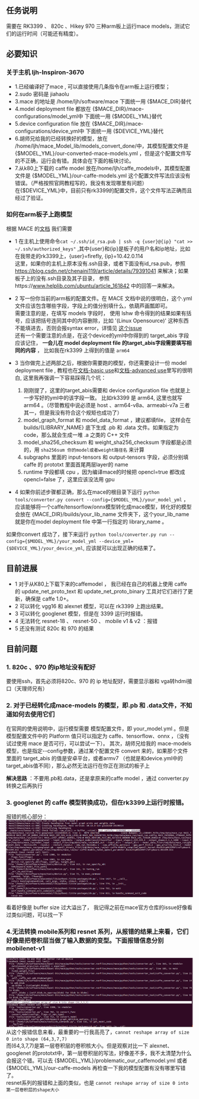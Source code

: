 
## 任务说明
需要在 RK3399 、 820c 、Hikey 970 三种arm板上运行mace models，测试它们的运行时间（可能还有精度）。

## 必要知识
### 关于主机 ljh-Inspiron-3670
- 1.已经编译好了mace , 可以直接使用几条指令在arm板上运行模型；    
- 2.sudo 密码是 jiahaolu        
- 3.mace 的地址是 /home/ljh/software/mace   下面统一用 {$MACE_DIR}替代      
- 4.model deployment file 都放在 {$MACE_DIR}/mace-configurations/model_yml中  下面统一用 {$MODEL_YML}替代        
- 5.device configuration file 放在 {$MACE_DIR}/mace-configurations/device_yml中   下面统一用 {$DEVICE_YML}替代             
- 6.胡师兄给我的已经转换好的模型，放在 /home/ljh/mace_Model_lib/models_convert_done/中，其模型配置文件是 {$MODEL_YML}/our-converted-mace-models.yml ，但是这个配置文件写的不正确，运行会有错。具体会在下面的板块讨论。       
- 7.从k80上下载的 caffe model 放在/home/ljh/caffe_models中，其模型配置文件是 {$MODEL_YML}/our-caffe-models.yml 这个配置文件写法应该没有错误。（严格按照官网教程写的，我没有发现哪里有问题）       
在{$DEVICE_YML}中，目前只有rk3399的配置文件，这个文件写法正确而且经过了验证。       

### 如何在arm板子上跑模型

根据 MACE 的[文档](https://mace.readthedocs.io/en/latest/user_guide/advanced_usage.html#run-you-model-on-the-embedded-device-arm-linux)
我们需要     


-  1 在主机上使用命令`cat ~/.ssh/id_rsa.pub | ssh -q {user}@{ip} "cat >> ~/.ssh/authorized_keys"` ,其中{user}和{ip}是板子的用户名和ip地址，比如
  在我带走的rk3399上，{user}=firefly, {ip}=10.42.0.114    
  这里，如果你的主机上原本没有.ssh目录，或者下面没有id_rsa.pub，参照 https://blog.csdn.net/chenaini119/article/details/79391041 来解决；如果板子上的没有.ssh目录及其子目录，
  参照https://www.helplib.com/ubuntu/article_161842 中的回答一来解决。     
  
-  2 写一份你当前的arm板的配置文件。在 MACE 文档中说的很明白，这个.yml文件应该包含哪些字段，字段上的值分别填什么，依葫芦画瓢即可。    
  需要注意的是，在填写 models 字段时， 使用 lshw 命令得到的结果如果有括号，应该把括号连同其中的内容删除，比如 '(Linux Opensource)' 这种东西不能填进去，否则会报syntax error，详情见 [这个issue](https://github.com/XiaoMi/mace/issues/398)    
  还有一个需要注意的点是，在这个device的yml中你得到的 target_abis 字段应该记住， **一会儿在 model deployment file 的target_abis字段需要填写相同的内容** ， 比如我在rk3399 上得到的值是 `arm64`  
  
 
 - 3 当你做完上述两部之后，根据你需要跑的模型，你还需要设计一份 model deployment file , 教程也在[文档-basic use](https://mace.readthedocs.io/en/latest/user_guide/basic_usage.html#create-a-deployment-file-for-your-model)和[文档-advanced use](https://mace.readthedocs.io/en/latest/user_guide/advanced_usage.html#deployment-file)里写的很明白, 这里我再强调一下容易踩得几个坑：     
   1. 刚刚提了，这里的target_abis需要和 device configuration file 也就是上一步写好的yml中的该字段一致。 比如rk3399 是 arm64, 这里也就写 arm64 。（尽管教程中说必须是 host 、arm64-v8a、armeabi-v7a 三者其一，但是我没有符合这个规矩也成功了）    
   2. model_graph_format 和 model_data_format ，建议都填file， 这样会在builds/{LIBRARY_NAME} 底下生成 .pb 和 .data 文件。如果指定为 code，那么就会生成一堆 .a 之类的 C++ 文件    
   3. model_sha256_checksum  和 weight_sha256_checksum 字段都是必须的，用 `sha256sum 你的model或者weight路径名` 来计算    
   4. subgraphs 里面的 input-tensors 和 output-tensors 字段，必须分别填 caffe 的 prototxt 里面首尾两层layer的 name    
   5. runtime 字段都填 cpu ，因为编译mace的时候把 opencl=true 都改成 opencl=false 了，这里应该没法用 gpu    
   
 - 4 如果你前述步骤都正确，那么在mace的根目录下运行 `python tools/converter.py convert --config={$MODEL_YML}/your_model_yml` ，应该能够将一个caffe/tensorflow/onnx模型转化成mace模型，转化好的模型会放在 {MACE_DIR}/builds/your_lib_name 文件夹下，这个your_lib_name 就是你在model deployment file 中第一行指定的 library_name 。    
  
  如果你convert 成功了，接下来运行 `python tools/converter.py run --config={$MODEL_YML}/your_model_yml --device_yml={$DEVICE_YML}/your_device_yml`, 应该就可以出现正确的结果了。
  
## 目前进展
- 1 对于从K80上下载下来的caffemodel ， 我已经在自己的机器上使用 caffe 的 update_net_proto_text 和 update_net_proto_binary 工具对它们进行了更新，确保是 caffe 1.0+。    
- 2 可以转化 vgg16 和 alexnet 模型，可以在 rk3399 上跑出结果。
- 3 可以转化 googlenet 模型，但是在 3399 运行时报错。
- 4 无法转化 resnet-18 、 resnet-50 、 mobile v1 & v2 ：报错
- 5 还没有测试 820c 和 970 的结果
  
## 目前问题
### 1. 820c 、970 的ip地址没有配好
要使用ssh，首先必须将820c、970 的 ip 地址配好，需要显示器和 vga转hdmi接口（天理师兄有）    

### 2. 对于已经转化成mace-models 的模型，即.pb 和 .data文件，不知道如何去使用它们
在官网的使用说明中，运行模型需要 模型配置文件，即 your_model.yml 。但是 模型配置文件中的 Platform 值只可以指定为 caffe、tensorflow、onnx ，（没有试过使用 mace 是否可行，可以尝试一下）。 其次，胡师兄给我的 mace-models 模型，也是指定--config参数，通过某个配置文件 convert 来的，如果那个文件里面的 target_abis 的值是安卓平台，或者armv7 （也就是和device.yml中的 target_abis值不同），那么必然无法运行在你正在测试的板子上      

**解决思路** ：不要用.pb和.data，还是拿原来的caffe model ，通过 converter.py 转换之后再执行     

### 3. googlenet 的 caffe 模型转换成功，但在rk3399上运行时报错。
报错的核心部分：
![googlenet](https://raw.githubusercontent.com/RoyLJH/mace/master/img/googlenet%20%20%E8%BF%90%E8%A1%8C%E6%8A%A5%E9%94%99.png)

看着好像是 buffer size 过大溢出了， 我记得之前在mace官方仓库的issue好像看过类似问题，可以找一下    

### 4.无法转换 mobile系列和 resnet 系列，从报错的结果上来看，它们好像是把卷积层当做了输入数据的变型。下面报错信息分别mobilenet-v1
![mobile](https://raw.githubusercontent.com/RoyLJH/mace/master/img/%E6%97%A0%E6%B3%95%E8%BD%AC%E6%8D%A2mobile-v1.png)
从这个报错信息来看，最重要的一行我高亮了，`cannot reshape array of size 0 into shape (64,3,7,7)`     
而(64,3,7,7)是第一层卷积层的卷积核大小。但是观察对比一下 alexnet、googlenet 的prototxt中，第一层卷积层的写法，好像差不多，我不太清楚为什么会报这个错。可以去 {$MODEL_YML}/problematic_our_caffemodel.yml 或者 {$MODEL_YML}/our-caffe-models 再检查一下我的模型配置有没有哪里写错了。      
resnet系列的报错和上面的类似，也是 `cannot reshape array of size 0 into 第一层卷积层的shape大小`    

